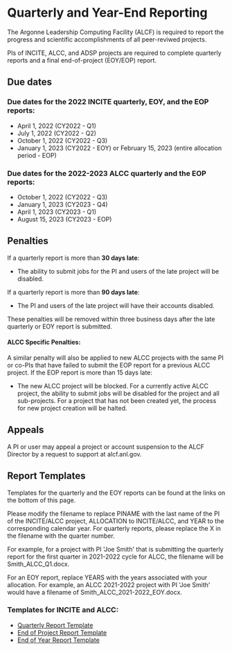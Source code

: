# Quarterly and Year-End Reporting
The Argonne Leadership Computing Facility (ALCF) is required to report the progress and scientific accomplishments of all peer-reviwed projects. 

PIs of INCITE, ALCC, and ADSP projects are required to complete quarterly reports and a final end-of-project (EOY/EOP) report.

## Due dates
### Due dates for the 2022 INCITE quarterly, EOY, and the EOP reports:
- April 1, 2022 (CY2022 - Q1)
- July 1, 2022 (CY2022 - Q2)
- October 1, 2022 (CY2022 - Q3)
- January 1, 2023 (CY2022 - EOY) or February 15, 2023 (entire allocation period - EOP)

### Due dates for the 2022-2023 ALCC quarterly and the EOP reports:
- October 1, 2022 (CY2022 - Q3)
- January 1, 2023 (CY2023 - Q4)
- April 1, 2023 (CY2023 - Q1)
- August 15, 2023 (CY2023 - EOP)

## Penalties
If a quarterly report is more than **30 days late**:
- The ability to submit jobs for the PI and users of the late project will be disabled.

If a quarterly report is more than **90 days late**:
- The PI and users of the late project will have their accounts disabled.

These penalties will be removed within three business days after the late quarterly or EOY report is submitted.

#### ALCC Specific Penalties:
A similar penalty will also be applied to new ALCC projects with the same PI or co-PIs that have failed to submit the EOP report for a previous ALCC project. If the EOP report is more than 15 days late:

- The new ALCC project will be blocked. For a currently active ALCC project, the ability to submit jobs will be disabled for the project and all sub-projects. For a project that has not been created yet, the process for new project creation will be halted.

## Appeals
A PI or user may appeal a project or account suspension to the ALCF Director by a request to support at alcf.anl.gov.

## Report Templates
Templates for the quarterly and the EOY reports can be found at the links on the bottom of this page.

Please modify the filename to replace PINAME with the last name of the PI of the INCITE/ALCC project, ALLOCATION to INCITE/ALCC, and YEAR to the corresponding calendar year.  For quarterly reports, please replace the X in the filename with the quarter number.

For example, for a project with PI 'Joe Smith' that is submitting the quarterly report for the first quarter in 2021-2022 cycle for ALCC, the filename will be Smith_ALCC_Q1.docx.

For an EOY report, replace YEARS with the years associated with your allocation. For example, an ALCC 2021-2022 project with PI 'Joe Smith' would have a filename of Smith_ALCC_2021-2022_EOY.docx.

### Templates for INCITE and ALCC:
- [Quarterly Report Template](files/PINAME_ALLOCATION_YEAR_QX.docx)
- [End of Project Report Template](files/PINAME_ALLOCATION_YEARS_EOP.docx)
- [End of Year Report Template](files/PINAME_ALLOCATION_YEAR_EOY.docx)


